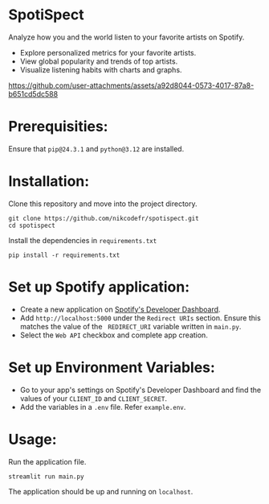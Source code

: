 # SpotiSpect
Analyze how you and the world listen to your favorite artists on Spotify.
- Explore personalized metrics for your favorite artists.
- View global popularity and trends of top artists.
- Visualize listening habits with charts and graphs.
  
https://github.com/user-attachments/assets/a92d8044-0573-4017-87a8-b651cd5dc588

# Prerequisities:
Ensure that `pip@24.3.1` and `python@3.12` are installed.

# Installation:
Clone this repository and move into the project directory.
```
git clone https://github.com/nikcodefr/spotispect.git
cd spotispect
```
Install the dependencies in `requirements.txt`
```
pip install -r requirements.txt
```

# Set up Spotify application:
- Create a new application on [Spotify's Developer Dashboard](https://developer.spotify.com/dashboard).
- Add ```http://localhost:5000``` under the `Redirect URIs` section. Ensure this matches the value of the `
REDIRECT_URI` variable written in `main.py`.
- Select the `Web API` checkbox and complete app creation.

# Set up Environment Variables:
- Go to your app's settings on Spotify's Developer Dashboard and find the values of your `CLIENT_ID` and `CLIENT_SECRET`.
- Add the variables in a `.env` file. Refer `example.env`.

# Usage:
Run the application file.
```
streamlit run main.py
```
The application should be up and running on `localhost`.
  





